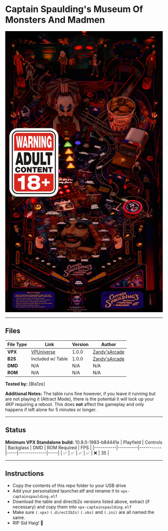 # Captain Spaulding's Museum Of Monsters And Madmen 

![Table Preview](https://raw.githubusercontent.com/Bla1ze/vpx-images/refs/heads/main/vpx-captainspauldin.png)

---

## Files
| File Type | Link | Version | Author | 
|-----------|--------|----------|--------------|
| **VPX** | [VPUniverse](https://vpuniverse.com/files/file/23876-captain-spauldings-museum-of-monsters-and-madmen/) | 1.0.0 | [Zandy'sArcade](https://vpuniverse.com/profile/57949-zandysarcade/) |
| **B2S** | Included w/ Table | 1.0.0 |[Zandy'sArcade](https://vpuniverse.com/profile/57949-zandysarcade/) |
| **DMD** | N/A | N/A | N/A |
| **ROM** | N/A | N/A | N/A |

**Tested by:** [Bla1ze]

**Additional Notes:** The table runs fine however, if you leave it running but are not playing it (Attract Mode), there is the potential it will lock up your 4KP requiring a reboot. This does **not** affect the gameplay and only happens if left alone for 5 minutes or longer. 

---

## Status 
**Minimum VPX Standalone build:** 10.8.0-1983-b84441e
| Playfield | Controls | Backglass | DMD | ROM Required | FPS | 
|-----------|----------|-----------|-----|--------------|-----|
| :white_check_mark: | :white_check_mark: | :white_check_mark: | :white_check_mark: | :x: | 35 |

---

## Instructions

- Copy the contents of this repo folder to your USB drive
- Add your personalized launcher.elf and rename it to `vpx-captainspaulding.elf`
- Download the table and directb2s versions listed above, extract (if necessary) and copy them into `vpx-captainspaulding.elf`
- Make sure `(.vpx)` `(.direct2b2s)` `(.vbs)` and `(.ini)` are all named the same.
- RIP Sid Haig! 🤡
